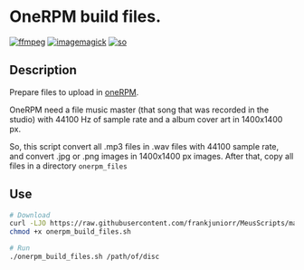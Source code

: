 OneRPM build files.
===========

[![ffmpeg](https://img.shields.io/badge/dependence-ffmpeg-brightgreen.svg)](https://www.ffmpeg.org/)
[![imagemagick](https://img.shields.io/badge/dependence-imagemagick-brightgreen.svg)](https://www.imagemagick.org/script/index.php)
[![so](https://img.shields.io/badge/OS-Linux-blue.svg)](https://img.shields.io/badge/OS-Linux-blue.svg)

## Description
Prepare files to upload in [oneRPM](https://www.onerpm.com/).

OneRPM need a file music master (that song that was recorded in the studio) with 44100 Hz of sample rate and a album cover art in 1400x1400 px.

So, this script convert all .mp3 files in .wav files with 44100 sample rate, and convert .jpg or .png images in 1400x1400 px images. After that, copy all files in a directory `onerpm_files`

## Use
```bash
# Download
curl -LJO https://raw.githubusercontent.com/frankjuniorr/MeusScripts/master/onerpm_build_files/onerpm_build_files.sh
chmod +x onerpm_build_files.sh

# Run
./onerpm_build_files.sh /path/of/disc
```
